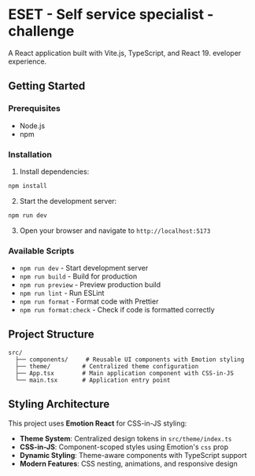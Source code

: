 # ESET - Self service specialist - challenge

A React application built with Vite.js, TypeScript, and React 19. eveloper experience.

## Getting Started

### Prerequisites

- Node.js
- npm

### Installation

1. Install dependencies:

```bash
npm install
```

2. Start the development server:

```bash
npm run dev
```

3. Open your browser and navigate to `http://localhost:5173`

### Available Scripts

- `npm run dev` - Start development server
- `npm run build` - Build for production
- `npm run preview` - Preview production build
- `npm run lint` - Run ESLint
- `npm run format` - Format code with Prettier
- `npm run format:check` - Check if code is formatted correctly

## Project Structure

```
src/
  ├── components/     # Reusable UI components with Emotion styling
  ├── theme/         # Centralized theme configuration
  ├── App.tsx        # Main application component with CSS-in-JS
  └── main.tsx       # Application entry point
```

## Styling Architecture

This project uses **Emotion React** for CSS-in-JS styling:

- **Theme System**: Centralized design tokens in `src/theme/index.ts`
- **CSS-in-JS**: Component-scoped styles using Emotion's `css` prop
- **Dynamic Styling**: Theme-aware components with TypeScript support
- **Modern Features**: CSS nesting, animations, and responsive design
